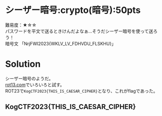 # シーザー暗号:crypto(暗号):50pts
難易度：★☆☆  
パスワードを平文で送るときけんだよなぁ...そうだシーザー暗号を使って送ろう！  
暗号文 「NrjFWI2023{WKLV_LV_FDHVDU_FLSKHU}」  

# Solution
シーザー暗号のようだ。  
[rot13.com](https://rot13.com/)でいろいろと試す。  
ROT23で`KogCTF2023{THIS_IS_CAESAR_CIPHER}`となり、これがflagであった。  

## KogCTF2023{THIS_IS_CAESAR_CIPHER}